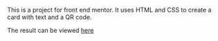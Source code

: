 This is a project for front end mentor. It uses HTML and CSS to create a card with text and a QR code.

The result can be viewed [here](https://esimscd.github.io/QRcode/)

